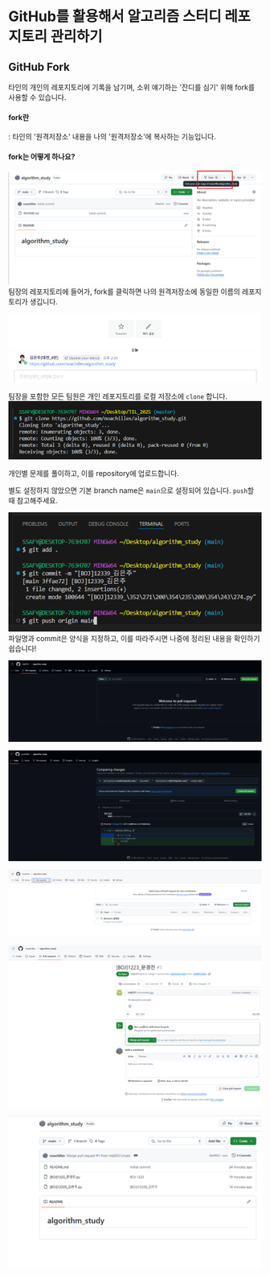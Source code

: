 # GitHub를 활용해서 알고리즘 스터디 레포지토리 관리하기  
## GitHub Fork  
타인의 개인의 레포지토리에 기록을 남기며, 소위 얘기하는 '잔디를 심기' 위해 fork를 사용할 수 있습니다.  
#### fork란  
: 타인의 '원격저장소' 내용을 나의 '원격저장소'에 복사하는 기능입니다.  

#### fork는 어떻게 하나요?  
![alt text](image.png)  
팀장의 레포지토리에 들어가, fork를 클릭하면 나의 원격저장소에 동일한 이름의 레포지토리가 생깁니다.    

![alt text](image-3.png)  

팀장을 포함한 모든 팀원은 개인 레포지토리를 로컬 저장소에 `clone` 합니다. 
![alt text](image-4.png)

개인별 문제를 풀이하고, 이를 repository에 업로드합니다.  

별도 설정하지 않았으면 기본 branch name은 `main`으로 설정되어 있습니다. `push`할 때 참고해주세요.  

![alt text](image-5.png)  
파일명과 commit은 양식을 지정하고, 이를 따라주시면 나중에 정리된 내용을 확인하기 쉽습니다!  

![alt text](image-9.png)


![alt text](image-10.png)

![alt text](image-6.png)

![alt text](image-7.png)  

![alt text](image-11.png)